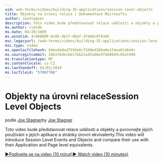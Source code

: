 ```yaml
---
uid: web-forms/videos/building-35-applications/session-level-objects
title: Objekty na úrovni relace | Dokumentace Microsoftu
author: JoeStagner
description: Toto video bude představovat relace události a objekty a porovnejte jejich používání s jejich aplikace a stránky úrovni ekvivalenty.
ms.author: riande
ms.date: 04/20/2009
ms.assetid: 4c968009-8c05-4b1f-98af-df48dc0f93d5
msc.legacyurl: /web-forms/videos/building-35-applications/session-level-objects
msc.type: video
ms.openlocfilehash: 6deede8ed7556e6cf2d9ed389a0e1f4ea81d644c
ms.sourcegitcommit: 24b1f6decbb17bb22a45166e5fdb0845c65af498
ms.translationtype: MT
ms.contentlocale: cs-CZ
ms.lasthandoff: 03/01/2019
ms.locfileid: "57067786"
---
```

<a name="session-level-objects"></a><span data-ttu-id="311b1-103">Objekty na úrovni relace</span><span class="sxs-lookup"><span data-stu-id="311b1-103">Session Level Objects</span></span>
====================
<span data-ttu-id="311b1-104">podle [Joe Stagner](https://github.com/JoeStagner)</span><span class="sxs-lookup"><span data-stu-id="311b1-104">by [Joe Stagner](https://github.com/JoeStagner)</span></span>

<span data-ttu-id="311b1-105">Toto video bude představovat relace události a objekty a porovnejte jejich používání s jejich aplikace a stránky úrovni ekvivalenty.</span><span class="sxs-lookup"><span data-stu-id="311b1-105">This video will introduce Session Level Events and Objects and compare their use with their Application and Page level equivalents.</span></span>

[<span data-ttu-id="311b1-106">&#9654;Podívejte se na video (10 minut)</span><span class="sxs-lookup"><span data-stu-id="311b1-106">&#9654; Watch video (10 minutes)</span></span>](https://channel9.msdn.com/Blogs/ASP-NET-Site-Videos/session-level-objects)
